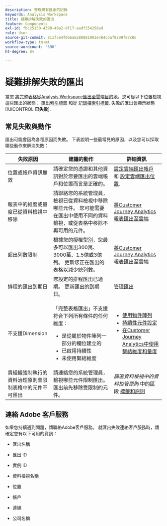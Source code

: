 ```yaml
---
description: 管理現有匯出的記錄
keywords: Analysis Workspace
title: 疑難排解失敗的匯出
feature: Components
exl-id: fbc25150-4390-40a2-9f17-aadf254258ad
role: User
source-git-commit: 811fce4f056a6280081901e484c3af8209f87c06
workflow-type: tm+mt
source-wordcount: '390'
ht-degree: 8%

---
```


# 疑難排解失敗的匯出

當您 [將完整表格從Analysis Workspace匯出至雲端目的地](/help/analysis-workspace/export/export-cloud.md)，您可從以下位置檢視這些匯出的狀態： [匯出索引標籤](/help/components/exports/manage-exports.md) 和從 [記錄檔索引標籤](/help/components/exports/manage-export-logs.md). 失敗的匯出會顯示狀態 [!UICONTROL **已失敗**].

## 常見失敗與動作

匯出可能會因為各種原因而失敗。 下表說明一些最常見的原因，以及您可以採取哪些動作來解決失敗：

| 失敗原因 | 建議的動作 | 詳細資訊 |
|---------|----------|---------|
| 位置或帳戶資訊無效 | 請確定您的憑證和其他資訊對於您要匯出的雲端帳戶和位置而言是正確的。 | [設定雲端匯出帳戶](/help/components/exports/cloud-export-accounts.md) 和 [設定雲端匯出位置](/help/components/exports/cloud-export-locations.md). |
| 報表中的維度或量度已從資料檢視中移除 | 請聯絡您的系統管理員，檢視已從資料檢視中移除哪些元件。 您可能需要在匯出中使用不同的資料檢視，或從表格中移除不再可用的元件。 | [將Customer Journey Analytics報表匯出至雲端](/help/analysis-workspace/export/export-cloud.md) |
| 超出列數限制 | 根據您的授權型別，您最多可以匯出300萬、3000萬、1.5億或3億列。 更新您正在匯出的表格以減少總列數。 | [將Customer Journey Analytics報表匯出至雲端](/help/analysis-workspace/export/export-cloud.md) |
| 排程的匯出到期日 | 您設定的排程匯出已過期。 更新匯出的到期日。 | [管理匯出](/help/components/exports/manage-exports.md) |
| 不支援Dimension | <p>「完整表格匯出」不支援符合下列所有條件的任何維度：</p> <ul><li>是從屬於物件陣列一部分的欄位建立的</li><li>已啟用持續性<li>未使用繫結維度</li> | <ul><li>[使用物件陣列](/help/use-cases/object-arrays.md)</li><li>[持續性元件設定](/help/data-views/component-settings/persistence.md)<li>[在Customer Journey Analytics中使用繫結維度和量度](/help/use-cases/data-views/binding-dimensions-metrics.md)</li> |
| 貴組織強制執行的資料治理原則會限制表格中的元件不可匯出 | 請連絡您的系統管理員，檢視哪些元件限制匯出。 匯出前先移除受限制的元件。 | *篩選資料檢視中的資料控管原則* 中的區段 [標籤和原則](/help/data-views/data-governance.md) |

## 連絡 Adobe 客戶服務

如果您持續遇到問題，請聯絡Adobe客戶服務。 就匯出失敗連絡客戶服務時，請確定您有以下可用的資訊：

* 匯出名稱

* 匯出 ID

* 實例 ID

* 資料檢視名稱

* 位置

* 帳戶

* 連線

* 公司名稱
